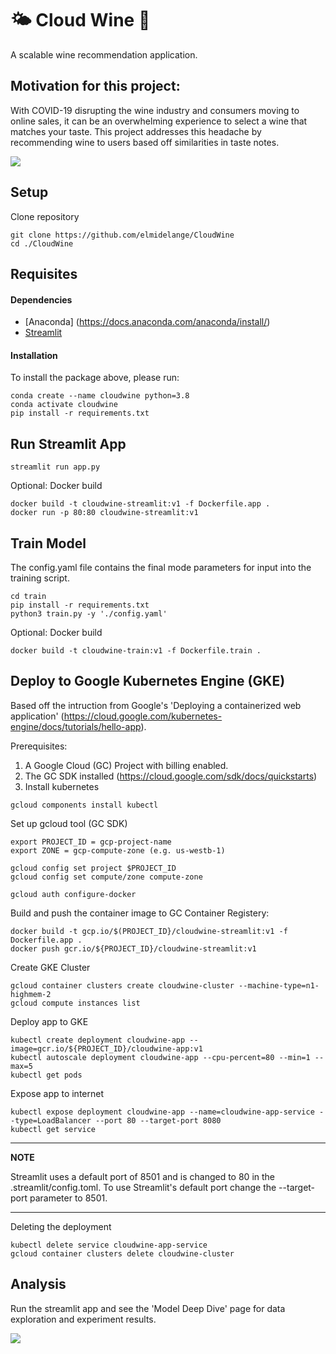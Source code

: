 # 🌤 Cloud Wine 🍷
A scalable wine recommendation application.

## Motivation for this project:
With COVID-19 disrupting the wine industry and consumers moving to online sales, it can be an overwhelming experience to select a wine that matches your taste. This project addresses this headache by recommending wine to users based off similarities in taste notes.

![](streamlit-demo.gif)

## Setup
Clone repository
```
git clone https://github.com/elmidelange/CloudWine
cd ./CloudWine
```

## Requisites
#### Dependencies
- [Anaconda] (https://docs.anaconda.com/anaconda/install/)
- [Streamlit](streamlit.io)

#### Installation
To install the package above, please run:
```shell
conda create --name cloudwine python=3.8
conda activate cloudwine
pip install -r requirements.txt
```

<!-- ## Build Environment
- Include instructions of how to launch scripts in the build subfolder
- Build scripts can include shell scripts or python setup.py files
- The purpose of these scripts is to build a standalone environment, for running the code in this repository
- The environment can be for local use, or for use in a cloud environment
- If using for a cloud environment, commands could include CLI tools from a cloud provider (i.e. gsutil from Google Cloud Platform)
```
# Example

# Step 1
# Step 2
``` -->

<!-- ## Test
- Include instructions for how to run all tests after the software is installed
```
# Example

# Step 1
# Step 2
``` -->

<!-- ## Run Inference
```
# Example

# Step 1
# Step 2
``` -->


## Run Streamlit App
```
streamlit run app.py
```
Optional: Docker build
```
docker build -t cloudwine-streamlit:v1 -f Dockerfile.app .
docker run -p 80:80 cloudwine-streamlit:v1
```

## Train Model
The config.yaml file contains the final mode parameters for input into the training script. 
```
cd train
pip install -r requirements.txt
python3 train.py -y './config.yaml'
```
Optional: Docker build
```
docker build -t cloudwine-train:v1 -f Dockerfile.train .
```

## Deploy to Google Kubernetes Engine (GKE)
Based off the intruction from Google's 'Deploying a containerized web application' (https://cloud.google.com/kubernetes-engine/docs/tutorials/hello-app).

Prerequisites:
1) A Google Cloud (GC) Project with billing enabled.
2) The GC SDK installed (https://cloud.google.com/sdk/docs/quickstarts)
3) Install kubernetes
```
gcloud components install kubectl
```

Set up gcloud tool (GC SDK)
```
export PROJECT_ID = gcp-project-name
export ZONE = gcp-compute-zone (e.g. us-westb-1)

gcloud config set project $PROJECT_ID
gcloud config set compute/zone compute-zone

gcloud auth configure-docker
```

Build and push the container image to GC Container Registery:
```
docker build -t gcp.io/$(PROJECT_ID}/cloudwine-streamlit:v1 -f Dockerfile.app .
docker push gcr.io/${PROJECT_ID}/cloudwine-streamlit:v1
```

Create GKE Cluster
```
gcloud container clusters create cloudwine-cluster --machine-type=n1-highmem-2
gcloud compute instances list
```

Deploy app to GKE
```
kubectl create deployment cloudwine-app --image=gcr.io/${PROJECT_ID}/cloudwine-app:v1
kubectl autoscale deployment cloudwine-app --cpu-percent=80 --min=1 --max=5
kubectl get pods
```

Expose app to internet
```
kubectl expose deployment cloudwine-app --name=cloudwine-app-service --type=LoadBalancer --port 80 --target-port 8080
kubectl get service
```
---
**NOTE**

Streamlit uses a default port of 8501 and is changed to 80 in the .streamlit/config.toml. To use Streamlit's default port change the --target-port parameter to 8501.

---

Deleting the deployment
```
kubectl delete service cloudwine-app-service
gcloud container clusters delete cloudwine-cluster
```



## Analysis
Run the streamlit app and see the 'Model Deep Dive' page for data exploration and experiment results.

![](cloudwine/resources/model_evaluation.png?raw=true)
